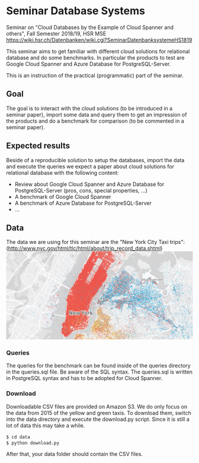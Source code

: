 # Seminar Database Systems 

Seminar on "Cloud Databases by the Example of Cloud Spanner and others", Fall Semester 2018/19, HSR MSE
https://wiki.hsr.ch/Datenbanken/wiki.cgi?SeminarDatenbanksystemeHS1819

This seminar aims to get familiar with different cloud solutions for relational database and do some benchmarks.
In particular the products to test are Google Cloud Spanner and Azure Database for PostgreSQL-Server.

This is an instruction of the practical (programmatic) part of the seminar.

## Goal
The goal is to interact with the cloud solutions (to be introduced in a seminar paper), import some data and query them to get an impression of the products and do a benchmark for comparison (to be commented in a seminar paper).

## Expected results
Beside of a reproducible solution to setup the databases, import the data and execute the queries we expect a paper about cloud solutions for relational database with the following content:
 - Review about Google Cloud Spanner and Azure Database for PostgreSQL-Server (pros, cons, special properties, ...)
 - A benchmark of Google Cloud Spanner 
 - A benchmark of Azure Database for PostgreSQL-Server
 - ...

## Data
The data we are using for this seminar are the "New York City Taxi trips": (http://www.nyc.gov/html/tlc/html/about/trip_record_data.shtml)![alt text](img/new_york.png "NYC Taxi Rides")

### Queries
The queries for the benchmark can be found inside of the queries directory in the queries.sql file.
Be aware of the SQL syntax. The queries.sql is written in PostgreSQL syntax and has to be adopted for Cloud Spanner.

### Download
Downloadable CSV files are provided on Amazon S3.
We do only focus on the data from 2015 of the yellow and green taxis.
To download them, switch into the data directory and execute the download.py script.
Since it is still a lot of data this may take a while.
```
$ cd data
$ python download.py 
```
After that, your data folder should contain the CSV files.
